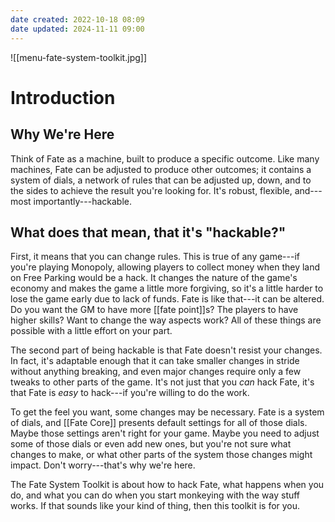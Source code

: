 ```yaml
---
date created: 2022-10-18 08:09
date updated: 2024-11-11 09:00
---
```


![[menu-fate-system-toolkit.jpg]]

# Introduction

## Why We're Here

Think of Fate as a machine, built to produce a specific outcome. Like many machines, Fate can be adjusted to produce other outcomes; it contains a system of dials, a network of rules that can be adjusted up, down, and to the sides to achieve the result you're looking for. It's robust, flexible, and---most importantly---hackable.

## What does that mean, that it's "hackable?"

First, it means that you can change rules. This is true of any game---if you're playing Monopoly, allowing players to collect money when they land on Free Parking would be a hack. It changes the nature of the game's economy and makes the game a little more forgiving, so it's a little harder to lose the game early due to lack of funds. Fate is like that---it can be altered. Do you want the GM to have more [[fate point]]s? The players to have higher skills? Want to change the way aspects work? All of these things are possible with a little effort on your part.

The second part of being hackable is that Fate doesn't resist your changes. In fact, it's adaptable enough that it can take smaller changes in stride without anything breaking, and even major changes require only a few tweaks to other parts of the game. It's not just that you _can_ hack Fate, it's that Fate is _easy_ to hack---if you're willing to do the work.

To get the feel you want, some changes may be necessary. Fate is a system of dials, and [[Fate Core]] presents default settings for all of those dials. Maybe those settings aren't right for your game. Maybe you need to adjust some of those dials or even add new ones, but you're not sure what changes to make, or what other parts of the system those changes might impact. Don't worry---that's why we're here.

The Fate System Toolkit is about how to hack Fate, what happens when you do, and what you can do when you start monkeying with the way stuff works. If that sounds like your kind of thing, then this toolkit is for you.
